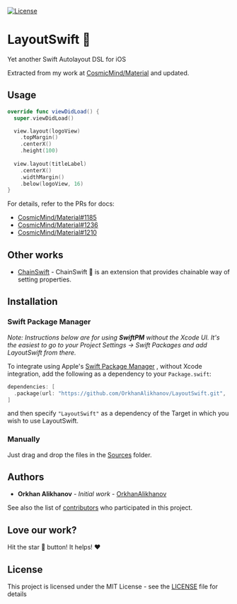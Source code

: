 [![License](https://img.shields.io/github/license/OrkhanAlikhanov/LayoutSwift.svg)](https://github.com/OrkhanAlikhanov/LayoutSwift/blob/master/LICENSE)

# LayoutSwift 📐
Yet another Swift Autolayout DSL for iOS

Extracted from my work at [CosmicMind/Material](https://github.com/CosmicMind/Material/tree/development/Sources/iOS/Layout) and updated.

## Usage

```swift
override func viewDidLoad() {
  super.viewDidLoad()

  view.layout(logoView)
    .topMargin()
    .centerX()
    .height(100)
  
  view.layout(titleLabel)
    .centerX()
    .widthMargin()
    .below(logoView, 16)
}
```

For details, refer to the PRs for docs:
- [CosmicMind/Material#1185](https://github.com/CosmicMind/Material/pull/1185)
- [CosmicMind/Material#1236](https://github.com/CosmicMind/Material/pull/1236)
- [CosmicMind/Material#1210](https://github.com/CosmicMind/Material/pull/1210)


## Other works
- [ChainSwift](https://github.com/OrkhanAlikhanov/ChainSwift) - ChainSwift 🔗 is an extension that provides chainable way of setting properties.

## Installation

### Swift Package Manager

_Note: Instructions below are for using **SwiftPM** without the Xcode UI. It's the easiest to go to your Project Settings -> Swift Packages and add LayoutSwift from there._

To integrate using Apple's [Swift Package Manager](https://swift.org/package-manager/) , without Xcode integration, add the following as a dependency to your `Package.swift`:

```swift
dependencies: [
  .package(url: "https://github.com/OrkhanAlikhanov/LayoutSwift.git", .upToNextMajor(from: "1.0.0"))
]
```
and then specify `"LayoutSwift"` as a dependency of the Target in which you wish to use LayoutSwift.

### Manually
Just drag and drop the files in the [Sources](https://github.com/OrkhanAlikhanov/LayoutSwift/blob/master/Sources) folder.

## Authors
* **Orkhan Alikhanov** - *Initial work* - [OrkhanAlikhanov](https://github.com/OrkhanAlikhanov)

See also the list of [contributors](https://github.com/OrkhanAlikhanov/LayoutSwift/contributors) who participated in this project.

## Love our work?
Hit the star 🌟 button! It helps! ❤️

## License
This project is licensed under the MIT License - see the [LICENSE](https://github.com/OrkhanAlikhanov/LayoutSwift/blob/master/LICENSE) file for details
